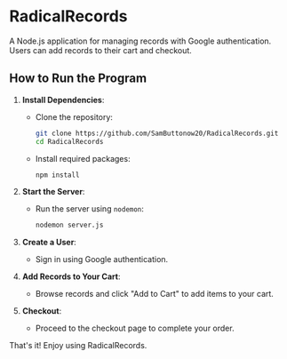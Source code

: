 # RadicalRecords

A Node.js application for managing records with Google authentication. Users can add records to their cart and checkout.

## How to Run the Program

1. **Install Dependencies**:
   - Clone the repository:
     ```bash
     git clone https://github.com/SamButtonow20/RadicalRecords.git
     cd RadicalRecords
     ```
   - Install required packages:
     ```bash
     npm install
     ```

2. **Start the Server**:
   - Run the server using `nodemon`:
     ```bash
     nodemon server.js
     ```

3. **Create a User**:
   - Sign in using Google authentication.

4. **Add Records to Your Cart**:
   - Browse records and click "Add to Cart" to add items to your cart.

5. **Checkout**:
   - Proceed to the checkout page to complete your order.

That's it! Enjoy using RadicalRecords.
